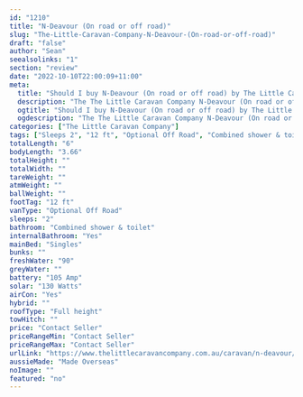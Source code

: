 ```yaml
---
id: "1210"
title: "N-Deavour (On road or off road)"
slug: "The-Little-Caravan-Company-N-Deavour-(On-road-or-off-road)"
draft: "false"
author: "Sean"
seealsolinks: "1"
section: "review"
date: "2022-10-10T22:00:09+11:00"
meta:
  title: "Should I buy N-Deavour (On road or off road) by The Little Caravan Company?"
  description: "The The Little Caravan Company N-Deavour (On road or off road) is classed as Optional Off Road, and sleeps 2 people. It is Made Overseas and comes in at 12 ft. It generally has Combined shower & toilet."
  ogtitle: "Should I buy N-Deavour (On road or off road) by The Little Caravan Company?"
  ogdescription: "The The Little Caravan Company N-Deavour (On road or off road) is classed as Optional Off Road, and sleeps 2 people. It is Made Overseas and comes in at 12 ft. It generally has Combined shower & toilet."
categories: ["The Little Caravan Company"]
tags: ["Sleeps 2", "12 ft", "Optional Off Road", "Combined shower & toilet", "Full height", "Price Unknown"]
totalLength: "6"
bodyLength: "3.66"
totalHeight: ""
totalWidth: ""
tareWeight: ""
atmWeight: ""
ballWeight: ""
footTag: "12 ft"
vanType: "Optional Off Road"
sleeps: "2"
bathroom: "Combined shower & toilet"
internalBathroom: "Yes"
mainBed: "Singles"
bunks: ""
freshWater: "90"
greyWater: ""
battery: "105 Amp"
solar: "130 Watts"
airCon: "Yes"
hybrid: ""
roofType: "Full height"
towHitch: ""
price: "Contact Seller"
priceRangeMin: "Contact Seller"
priceRangeMax: "Contact Seller"
urlLink: "https://www.thelittlecaravancompany.com.au/caravan/n-deavour/"
aussieMade: "Made Overseas"
noImage: ""
featured: "no"
---
```

